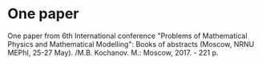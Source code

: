 # One paper

One paper from 6th International conference "Problems of Mathematical Physics and Mathematical Modelling": 
Books of abstracts (Moscow, NRNU MEPhI, 25-27 May). /M.B. Kochanov. M.: Moscow, 2017. - 221 p.
